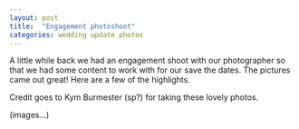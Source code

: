 ```yaml
---
layout: post
title:  "Engagement photoshoot"
categories: wedding update photos
---
```


A little while back we had an engagement shoot with our photographer so that we
had some content to work with for our save the dates. The pictures came out great!
Here are a few of the highlights.

Credit goes to Kym Burmester (sp?) for taking these lovely photos.

(images...)
